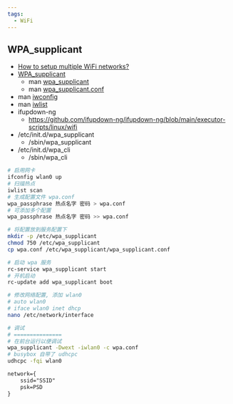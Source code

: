 ```yaml
---
tags:
  - WiFi
---
```


## WPA_supplicant

- [How to setup multiple WiFi networks?](https://raspberrypi.stackexchange.com/q/11631/38420)
- [WPA_supplicant](https://wiki.archlinux.org/index.php/WPA_supplicant)
  - man [wpa_supplicant](https://linux.die.net/man/8/wpa_supplicant)
  - man [wpa_supplicant.conf](https://linux.die.net/man/5/wpa_supplicant.conf)
- man [iwconfig](https://linux.die.net/man/8/iwconfig)
- man [iwlist](https://linux.die.net/man/8/iwlist)
- ifupdown-ng
  - https://github.com/ifupdown-ng/ifupdown-ng/blob/main/executor-scripts/linux/wifi
- /etc/init.d/wpa_supplicant
  - /sbin/wpa_supplicant
- /etc/init.d/wpa_cli
  - /sbin/wpa_cli

```bash
# 启用网卡
ifconfig wlan0 up
# 扫描热点
iwlist scan
# 生成配置文件 wpa.conf
wpa_passphrase 热点名字 密码 > wpa.conf
# 可添加多个配置
wpa_passphrase 热点名字 密码 >> wpa.conf

# 将配置放到服务配置下
mkdir -p /etc/wpa_supplicant
chmod 750 /etc/wpa_supplicant
cp wpa.conf /etc/wpa_supplicant/wpa_supplicant.conf

# 启动 wpa 服务
rc-service wpa_supplicant start
# 开机启动
rc-update add wpa_supplicant boot

# 修改网络配置, 添加 wlan0
# auto wlan0
# iface wlan0 inet dhcp
nano /etc/network/interface

# 调试
# ===============
# 在前台运行以便调试
wpa_supplicant -Dwext -iwlan0 -c wpa.conf
# busybox 自带了 udhcpc
udhcpc -fqi wlan0
```

```txt title="wpa_supplicant.conf"
network={
	ssid="SSID"
	psk=PSD
}
```
